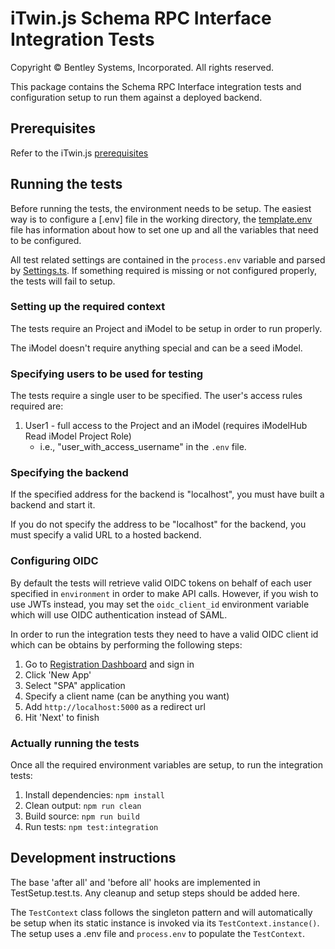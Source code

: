 ﻿# iTwin.js Schema RPC Interface Integration Tests

Copyright © Bentley Systems, Incorporated. All rights reserved.

This package contains the Schema RPC Interface integration tests and configuration setup to run them against a deployed backend.

## Prerequisites

Refer to the iTwin.js [prerequisites](https://github.com/imodeljs/imodeljs#prerequisites)

## Running the tests

Before running the tests, the environment needs to be setup.  The easiest way is to configure a [.env] file in the working directory, the [template.env](./template.env) file has information about how to set one up and all the variables that need to be configured.

All test related settings are contained in the `process.env` variable and parsed by [Settings.ts](./common/Settings.ts).  If something required is missing or not configured properly, the tests will fail to setup.

### Setting up the required context

The tests require an Project and iModel to be setup in order to run properly.

The iModel doesn't require anything special and can be a seed iModel.

### Specifying users to be used for testing

The tests require a single user to be specified.  The user's access rules required are:

1. User1 - full access to the Project and an iModel (requires iModelHub Read iModel Project Role)
    - i.e., "user_with_access_username" in the `.env` file.

### Specifying the backend

If the specified address for the backend is "localhost", you must have built a backend and start it.

If you do not specify the address to be "localhost" for the backend, you must specify a valid URL to a hosted backend.

### Configuring OIDC

By default the tests will retrieve valid OIDC tokens on behalf of each user specified in `environment` in order to make API calls. However,
if you wish to use JWTs instead, you may set the `oidc_client_id` environment variable which will use OIDC authentication instead of SAML.

In order to run the integration tests they need to have a valid OIDC client id which can be obtains by performing the following steps:

1. Go to [Registration Dashboard](https://www.itwinjs.org/getting-started/registration-dashboard/) and sign in
1. Click 'New App'
1. Select "SPA" application
1. Specify a client name (can be anything you want)
1. Add `http://localhost:5000` as a redirect url
1. Hit 'Next' to finish

### Actually running the tests

Once all the required environment variables are setup, to run the integration tests:

1. Install dependencies: `npm install`
2. Clean output: `npm run clean`
3. Build source: `npm run build`
4. Run tests: `npm test:integration`

## Development instructions

The base 'after all' and 'before all' hooks are implemented in TestSetup.test.ts. Any cleanup and setup steps should be added here.

The `TestContext` class follows the singleton pattern and will automatically be setup when its static instance is invoked via its `TestContext.instance()`.
The setup uses a .env file and `process.env` to populate the `TestContext`.
